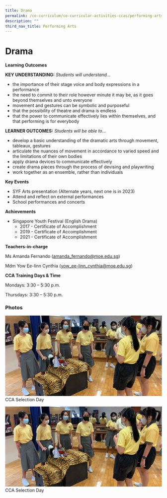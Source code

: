 ```yaml
---
title: Drama
permalink: /co-curriculum/co-curricular-activities-ccas/performing-arts-drama/
description: ""
third_nav_title: Performing Arts
---
```

# **Drama**

**Learning Outcomes**

**KEY UNDERSTANDING:** _Students will understand…_

*   the importance of their stage voice and body expressions in a performance
*   the need to commit to their role however minute it may be, as it goes beyond themselves and unto everyone
*   movement and gestures can be symbolic and purposeful
*   that the possibility of theatre and drama is endless
*   that the power to communicate effectively lies within themselves, and that performing is for everybody

**LEARNER OUTCOMES:** _Students will be able to…_

*   develop a basic understanding of the dramatic arts through movement, tableaux, gestures
*   articulate the nuances of movement in accordance to varied speed and the limitations of their own bodies
*   apply drama devices to communicate effectively
*   create drama pieces through the process of devising and playwriting
*   work together as an ensemble, rather than individuals

**Key Events**

*   SYF Arts presentation (Alternate years, next one is in 2023)
*   Attend and reflect on external performances
*   School performances and concerts

**Achievements**

*   Singapore Youth Festival (English Drama)
    *   2017 - Certificate of Accomplishment
    *   2019 - Certificate of Accomplishment
    *   2021 - Certificate of Accomplishment

**Teachers-in-charge**

Ms Amanda Fernando ([amanda\_fernando@moe.edu.sg](mailto:amanda_fernando@moe.edu.sg))

Mdm Yow Ee-linn Cynthia ([yow\_ee-linn\_cynthia@moe.edu.sg](mailto:yow_ee-linn_cynthia@moe.edu.sg))

**CCA Training Days & Time**

Mondays: 3:30 – 5:30 p.m.

Thursdays: 3:30 – 5:30 p.m.

### Photos

![](/images/Picture-1.jpg)
CCA Selection Day

![](/images/Picture-1-2.jpg)
CCA Selection Day
